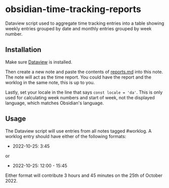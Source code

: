 # obsidian-time-tracking-reports

Dataview script used to aggregate time tracking entries into a table showing weekly entries grouped by date and monthly entries grouped by week number.

## Installation

Make sure [Dataview](https://blacksmithgu.github.io/obsidian-dataview/) is installed.

Then create a new note and paste the contents of [reports.md](./reports.md) into this note. The note will act as the time report. You could have the report and the worklog in the same note, this is up to you.

Lastly, set your locale in the line that says `const locale = 'da'`. This is only used for calculating week numbers and start of week, not the displayed language, which matches Obsidian's language.

## Usage

The Dataview script will use entries from all notes tagged #worklog. A worklog entry should have either of the following formats:

- 2022-10-25: 3:45

or

- 2022-10-25: 12:00 - 15:45

Either format will contribute 3 hours and 45 minutes on the 25th of October 2022.
